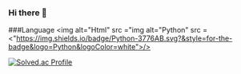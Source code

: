 ### Hi there 👋

###Language
<img alt="Html" src ="img alt="Python" src =<"https://img.shields.io/badge/Python-3776AB.svg?&style=for-the-badge&logo=Python&logoColor=white">/>

[![Solved.ac Profile](http://mazassumnida.wtf/api/generate_badge?boj=hung3018)](https://solved.ac/hung3018)
<!--
**guddnboy/guddnboy** is a ✨ _special_ ✨ repository because its `README.md` (this file) appears on your GitHub profile.

Here are some ideas to get you started:

- 🔭 I’m currently working on ...
- 🌱 I’m currently learning ...
- 👯 I’m looking to collaborate on ...
- 🤔 I’m looking for help with ...
- 💬 Ask me about ...
- 📫 How to reach me: ...
- 😄 Pronouns: ...
- ⚡ Fun fact: ...
-->
